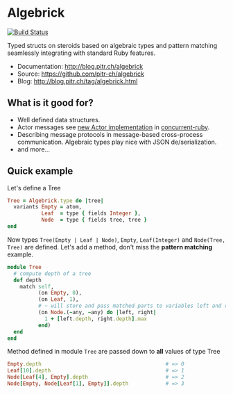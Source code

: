 # Algebrick

[![Build Status](https://travis-ci.org/pitr-ch/algebrick.svg?branch=master)](https://travis-ci.org/pitr-ch/algebrick)

Typed structs on steroids based on algebraic types and pattern matching seamlessly integrating with standard Ruby features.

-   Documentation: <http://blog.pitr.ch/algebrick>
-   Source: <https://github.com/pitr-ch/algebrick>
-   Blog: <http://blog.pitr.ch/tag/algebrick.html>

## What is it good for?

-   Well defined data structures.
-   Actor messages see [new Actor implementation](http://rubydoc.info/gems/concurrent-ruby/Concurrent/Actress) 
    in [concurrent-ruby](concurrent-ruby.com).
-   Describing message protocols in message-based cross-process communication. 
    Algebraic types play nice with JSON de/serialization.
-   and more...

## Quick example

Let's define a Tree

```ruby
Tree = Algebrick.type do |tree|
  variants Empty = atom,
           Leaf  = type { fields Integer },
           Node  = type { fields tree, tree }
end
```

Now types `Tree(Empty | Leaf | Node)`, `Empty`, `Leaf(Integer)` and `Node(Tree, Tree)` are defined.
Let's add a method, don't miss the **pattern matching** example.

```ruby
module Tree
  # compute depth of a tree
  def depth
    match self,
          (on Empty, 0),
          (on Leaf, 1),
          # ~ will store and pass matched parts to variables left and right
          (on Node.(~any, ~any) do |left, right|
            1 + [left.depth, right.depth].max
          end)
  end
end
```

Method defined in module `Tree` are passed down to **all** values of type Tree

```ruby
Empty.depth                                        # => 0
Leaf[10].depth                                     # => 1
Node[Leaf[4], Empty].depth                         # => 2
Node[Empty, Node[Leaf[1], Empty]].depth            # => 3
```
